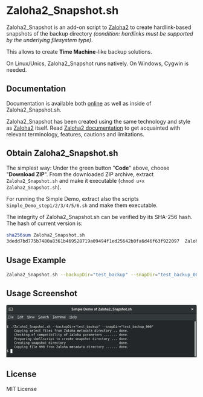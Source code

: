 # Zaloha2_Snapshot.sh

Zaloha2_Snapshot is an add-on script to [Zaloha2](https://github.com/Fitus/Zaloha2.sh) to create hardlink-based snapshots
of the backup directory *(condition: hardlinks must be supported by the underlying filesystem type)*.

This allows to create **Time&nbsp;Machine**-like backup solutions.

On Linux/Unics, Zaloha2_Snapshot runs natively. On Windows, Cygwin is needed.

## Documentation

Documentation is available both [online](DOCUMENTATION.md) as well as inside of Zaloha2_Snapshot.sh.

Zaloha2_Snapshot has been created using the same technology and style as [Zaloha2](https://github.com/Fitus/Zaloha2.sh)
itself. Read [Zaloha2 documentation](https://github.com/Fitus/Zaloha2.sh/blob/master/DOCUMENTATION.md) to get acquainted
with relevant terminology, features, cautions and limitations.

## Obtain Zaloha2_Snapshot.sh

The simplest way: Under the green button "<b>Code</b>" above, choose "<b>Download ZIP</b>".
From the downloaded ZIP archive, extract <code>Zaloha2_Snapshot.sh</code> and
make it executable (<code>chmod u+x Zaloha2_Snapshot.sh</code>).

For running the Simple Demo, extract also the scripts <code>Simple_Demo_step1/2/3/4/5/6.sh</code> and make them executable.

The integrity of Zaloha2_Snapshot.sh can be verified by its SHA-256 hash. The hash of current version is:

```bash
sha256sum Zaloha2_Snapshot.sh
3dedd7bd775b7480a8361b469528719a09494f1ed25642b0fa6d46f63f922097  Zaloha2_Snapshot.sh
```

## Usage Example

```bash
Zaloha2_Snapshot.sh --backupDir="test_backup" --snapDir="test_backup_000"
```

## Usage Screenshot
![Simple_Demo_screenshot](Simple_Demo_screenshot.png)

## License
MIT License

